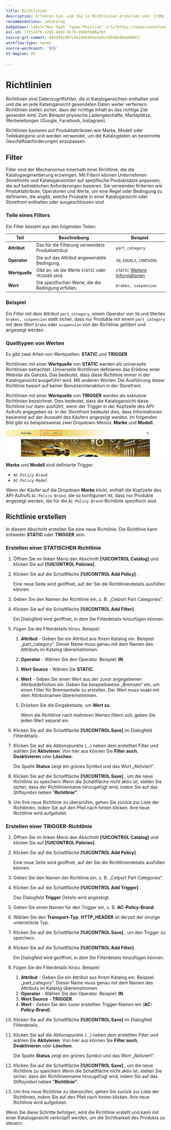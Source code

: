 ```yaml
---
title: Richtlinien
description: Erfahren Sie, wie Sie in Richtlinien erstellen und  [!DNL Adobe Commerce Optimizer].
recommendations: noCatalog
badgeSaas: label="Nur SaaS" type="Positive" url="https://experienceleague.adobe.com/de/docs/commerce/user-guides/product-solutions" tooltip="Gilt nur für Adobe Commerce as a Cloud Service- und Adobe Commerce Optimizer-Projekte (von Adobe verwaltete SaaS-Infrastruktur)."
exl-id: 77f524f6-e283-44d2-9c79-9d40f686a7bf
source-git-commit: 845d93e367c8e2495943afe8c7d5d0a4bde990c2
workflow-type: tm+mt
source-wordcount: '926'
ht-degree: 0%

---
```


# Richtlinien

Richtlinien sind Datenzugriffsfilter, die in Katalogansichten enthalten sind und die an jede Katalogansicht gesendeten Daten weiter verfeinern. Richtlinien stellen sicher, dass der richtige Inhalt an das richtige Ziel gesendet wird. Zum Beispiel physische Ladengeschäfte, Marktplätze, Werbeleitungen (Google, Facebook, Instagram).

Richtlinien basieren auf Produktattributen wie Marke, Modell oder Teilekategorie und werden verwendet, um die Katalogdaten an bestimmte Geschäftsanforderungen anzupassen. &#x200B;

## Filter

Filter sind der Mechanismus innerhalb einer Richtlinie, die die Katalogsegmentierung erzwingen. Mit Filtern können Unternehmen Storefronts und Katalogansichten auf spezifische Produktsätze anpassen, die auf betrieblichen Anforderungen basieren. Sie verwenden Kriterien wie Produktattribute, Operatoren und Werte, um eine Regel oder Bedingung zu definieren, die angibt, welche Produkte in einer Katalogansicht oder Storefront enthalten oder ausgeschlossen sind.

### Teile eines Filters

Ein Filter besteht aus den folgenden Teilen:

| Teil | Beschreibung | Beispiel |
|---|---|---|
| **Attribut** | Das für die Filterung verwendete Produktattribut. | `part_category` |
| **Operator** | Die auf das Attribut angewendete Bedingung. | `IN`, `EQUALS`, `CONTAINS` |
| **Wertquelle** | Gibt an, ob die Werte `STATIC` oder `TRIGGER` sind. | `STATIC` [Weitere Informationen](#value-source-types) |
| **Wert** | Die spezifischen Werte, die die Bedingung erfüllen. | `brakes, suspension` |

### Beispiel

Ein Filter mit dem Attribut `part_category`, einem Operator von `IN` und Werten `brakes, suspension` stellt sicher, dass nur Produkte mit einem `part_category` mit dem Wert `brake` oder `suspension` von der Richtlinie gefiltert und angezeigt werden.

### Quelltypen von Werten

Es gibt zwei Arten von Wertquellen: **STATIC** und **TRIGGER**.

Richtlinien mit einer **Wertquelle** von **STATIC** werden als universelle Richtlinien betrachtet. Universelle Richtlinien definieren das Erlebnis einer Website als Ganzes. Das bedeutet, dass diese Richtlinie immer in der Katalogansicht ausgeführt wird. Mit anderen Worten: Die Ausführung dieser Richtlinie basiert auf keiner Benutzerinteraktion in der Storefront.

Richtlinien mit einer **Wertquelle** von **TRIGGER** werden als exklusive Richtlinien bezeichnet. Dies bedeutet, dass die Katalogansicht diese Richtlinie nur dann ausführt, wenn der Trigger in der Kopfzeile des API-Aufrufs angegeben ist. In der Storefront bedeutet dies, dass Informationen basierend auf der Auswahl des Käufers angezeigt werden. Im folgenden Bild gibt es beispielsweise zwei Dropdown-Menüs: **Marke** und **Modell**.

![Trigger-Wertquelle auf Storefront](../assets/policy-trigger.png)

**Marke** und **Modell** sind definierte Trigger:

- `AC-Policy-Brand`
- `AC-Policy-Model`

Wenn der Käufer auf die Dropdown **Marke** klickt, enthält die Kopfzeile des API-Aufrufs `AC-Policy-Brand`, die so konfiguriert ist, dass nur Produkte angezeigt werden, die für die `AC-Policy-Brand`-Richtlinie spezifisch sind.

## Richtlinie erstellen

In diesem Abschnitt erstellen Sie eine neue Richtlinie. Die Richtlinie kann entweder **STATIC** oder **TRIGGER** sein.

### Erstellen einer STATISCHEN Richtlinie

1. Öffnen Sie im linken Menü den Abschnitt **[!UICONTROL Catalog]** und klicken Sie auf **[!UICONTROL Policies]**.

1. Klicken Sie auf die Schaltfläche **[!UICONTROL Add Policy]** .

   Eine neue Seite wird geöffnet, auf der Sie die Richtliniendetails ausfüllen können. &#x200B;

1. Geben Sie den Namen der Richtlinie ein, z. B. „Celport Part Categories“.

1. Klicken Sie auf die Schaltfläche **[!UICONTROL Add Filter]** .

   Ein Dialogfeld wird geöffnet, in dem Sie Filterdetails hinzufügen können.

1. Fügen Sie die Filterdetails hinzu. Beispiel:

   1. **Attribut** - Geben Sie ein Attribut aus Ihrem Katalog ein. Beispiel: „part_category“. Dieser Name muss genau mit dem Namen des Attributs im Katalog übereinstimmen.
   1. **Operator** - Wählen Sie den Operator. Beispiel: **IN**. &#x200B;
   1. **Wert Source** - Wählen Sie **STATIC**. &#x200B;
   1. **Wert** - Geben Sie einen Wert aus der zuvor angegebenen Attributdefinition ein. Geben Sie beispielsweise „Bremsen“ ein, um einen Filter für Bremsenteile zu erstellen. &#x200B;Der Wert muss exakt mit dem Attributnamen übereinstimmen.
   1. Drücken Sie die Eingabetaste, um **Wert zu**.

      Wenn die Richtlinie nach mehreren Werten filtern soll, geben Sie jeden Wert separat ein.

1. Klicken Sie auf die Schaltfläche **[!UICONTROL Save]** im Dialogfeld Filterdetails . &#x200B;

1. Klicken Sie auf die Aktionspunkte (…) neben dem erstellten Filter und wählen Sie **Aktivieren**. Von hier aus können Sie **Filter auch**, **Deaktivieren** oder **Löschen**.

   Die Spalte **Status** zeigt ein grünes Symbol und das Wort „Aktiviert“.

1. Klicken Sie auf die Schaltfläche **[!UICONTROL Save]** , um die neue Richtlinie zu speichern&#x200B; Wenn die Schaltfläche nicht aktiv ist, stellen Sie sicher, dass der Richtlinienname hinzugefügt wird, indem Sie auf das Stiftsymbol neben &quot;**Richtlinie“**.

1. Um Ihre neue Richtlinie zu überprüfen, gehen Sie zurück zur Liste der Richtlinien, indem Sie auf den Pfeil nach hinten klicken. &#x200B;Ihre neue Richtlinie wird aufgelistet.

### Erstellen einer TRIGGER-Richtlinie

1. Öffnen Sie im linken Menü den Abschnitt **[!UICONTROL Catalog]** und klicken Sie auf **[!UICONTROL Policies]**.

1. Klicken Sie auf die Schaltfläche **[!UICONTROL Add Policy]** .

   Eine neue Seite wird geöffnet, auf der Sie die Richtliniendetails ausfüllen können. &#x200B;

1. Geben Sie den Namen der Richtlinie ein, z. B. „Celport Part Categories“.

1. Klicken Sie auf die Schaltfläche **[!UICONTROL Add Trigger]** .

   Das Dialogfeld **Trigger** Details wird angezeigt.

1. Geben Sie einen Namen für den Trigger ein, z. B. **AC-Policy-Brand**.

1. Wählen Sie den **Transport-Typ**. **HTTP_HEADER** ist derzeit der einzige unterstützte Typ.

1. Klicken Sie auf die Schaltfläche **[!UICONTROL Save]** , um den Trigger zu speichern.

1. Klicken Sie auf die Schaltfläche **[!UICONTROL Add Filter]** .

   Ein Dialogfeld wird geöffnet, in dem Sie Filterdetails hinzufügen können.

1. Fügen Sie die Filterdetails hinzu. Beispiel:

   1. **Attribut** - Geben Sie ein Attribut aus Ihrem Katalog ein. Beispiel: „part_category“. Dieser Name muss genau mit dem Namen des Attributs im Katalog übereinstimmen.
   1. **Operator** - Wählen Sie den Operator. Beispiel: **IN**. &#x200B;
   1. **Wert Source** - **TRIGGER**. &#x200B;
   1. **Wert** - Geben Sie den zuvor erstellten Trigger-Namen ein (**AC-Policy-Brand**).

1. Klicken Sie auf die Schaltfläche **[!UICONTROL Save]** im Dialogfeld Filterdetails . &#x200B;

1. Klicken Sie auf die Aktionspunkte (…) neben dem erstellten Filter und wählen Sie **Aktivieren**. Von hier aus können Sie **Filter auch**, **Deaktivieren** oder **Löschen**.

   Die Spalte **Status** zeigt ein grünes Symbol und das Wort „Aktiviert“.

1. Klicken Sie auf die Schaltfläche **[!UICONTROL Save]** , um die neue Richtlinie zu speichern&#x200B; Wenn die Schaltfläche nicht aktiv ist, stellen Sie sicher, dass der Richtlinienname hinzugefügt wird, indem Sie auf das Stiftsymbol neben &quot;**Richtlinie“**.

1. Um Ihre neue Richtlinie zu überprüfen, gehen Sie zurück zur Liste der Richtlinien, indem Sie auf den Pfeil nach hinten klicken. &#x200B;Ihre neue Richtlinie wird aufgelistet.

Wenn Sie diese Schritte befolgen, wird die Richtlinie erstellt und kann mit einer Katalogansicht verknüpft werden, um die Sichtbarkeit des Produkts zu steuern.
